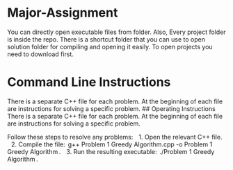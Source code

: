 # Major-Assignment
You can directly open executable files from folder. 
Also,
Every project folder is inside the repo. There is a shortcut folder that you can use to open solution folder for compiling and opening it easily. To open projects you need to download first.


# Command Line Instructions
There is a separate C++ file for each problem. At the beginning of each file are instructions for solving a specific problem. ## Operating Instructions There is a separate C++ file for each problem. At the beginning of each file are instructions for solving a specific problem.

Follow these steps to resolve any problems:  1.⁠ ⁠Open the relevant C++ file.  2.⁠ ⁠Compile the file: ⁠ g++ Problem 1 Greedy Algorithm.cpp -o Problem 1 Greedy Algorithm ⁠.  3.⁠ ⁠Run the resulting executable: ⁠ ./Problem 1 Greedy Algorithm ⁠.
